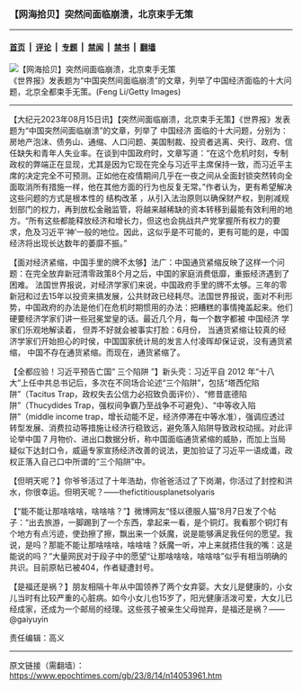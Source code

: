 ### 【网海拾贝】突然间面临崩溃，北京束手无策

---

#### [首页](../../../..?n14053961) &nbsp;|&nbsp; [评论](../../../../../epoch-comment?n14053961) &nbsp;|&nbsp; [专题](../../../../../epoch-special?n14053961) &nbsp;|&nbsp; [禁闻](../../../../../epoch-news?n14053961) &nbsp;|&nbsp; [禁书](../../../../../books?n14053961) &nbsp;|&nbsp; [翻墙](https://github.com/gfw-breaker/nogfw/blob/master/README.md?n14053961)


<div><img alt="【网海拾贝】突然间面临崩溃，北京束手无策" class="attachment-djy_600_400 size-djy_600_400 wp-post-image" src="https://i.epochtimes.com/assets/uploads/2021/10/id13282009-GettyImages-155696901@1200x1200-600x400.jpg"/>
<div class="caption">
 《世界报》发表题为“中国突然间面临崩溃”的文章，列举了中国经济面临的十大问题，北京全都束手无策。(Feng Li/Getty Images)
</div></div><hr/><div class="post_content" id="artbody" itemprop="articleBody">
 <!-- article content begin -->
 <p>
  【大纪元2023年08月15日讯】【突然间面临崩溃，北京束手无策】《世界报》发表题为“中国突然间面临崩溃”的文章，列举了
  <ok href="https://www.epochtimes.com/gb/tag/%E4%B8%AD%E5%9B%BD%E7%BB%8F%E6%B5%8E.html">
   中国经济
  </ok>
  面临的十大问题，分别为：房地产泡沫、债务山、通缩、人口问题、美国制裁、投资者逃离、央行、政府、信任缺失和青年人失业率。在谈到中国政府时，文章写道：“在这个危机时刻，专制政权的弊端正在显现，尤其是因为它现在完全与习近平主席保持一致，而习近平主席的决定完全不可预测。正如他在疫情期间几乎在一夜之间从全面封锁突然转向全面取消所有措施一样，他在其他方面的行为也反复无常。”作者认为，更有希望解决这些问题的方式是根本性的
  <ok href="https://www.epochtimes.com/gb/tag/%E7%BB%93%E6%9E%84%E6%94%B9%E9%9D%A9.html">
   结构改革
  </ok>
  ，从引入法治原则以确保财产权，到削减规划部门的权力，再到放松金融监管，将越来越稀缺的资本转移到最能有效利用的地方。“所有这些都能释放经济和增长力，但这也会挑战共产党掌握所有权力的要求，危及习近平‘神’一般的地位。因此，这似乎是不可能的，更有可能的是，中国经济将出现长达数年的萎靡不振。”
 </p>
 <p>
  【面对经济紧缩，中国手里的牌不太够】法广：中国通货紧缩反映了这样一个问题：在完全放弃新冠清零政策8个月之后，中国的家庭消费低靡，重振经济遇到了困难。 法国世界报说，对经济学家们来说，中国政府手里的牌不太够。三年的零新冠和过去15年以投资来搞发展，公共财政已经耗尽。法国世界报说，面对不利形势，中国政府的办法是他们在危机时期惯用的办法：把糟糕的事情掩盖起来。他们硬要经济学家们讲一些冠冕堂皇的话。最近几个月，每一个数字都被
  <ok href="https://www.epochtimes.com/gb/tag/%E4%B8%AD%E5%9B%BD%E7%BB%8F%E6%B5%8E.html">
   中国经济
  </ok>
  学家们乐观地解读着， 但弄不好就会被事实打脸：6月份， 当通货紧缩让较真的经济学家们开始担心的时侯，中国国家统计局的发言人付凌晖却保证说，没有通货紧缩， 中国不存在通货紧缩。而现在，通货紧缩了。
 </p>
 <p>
  【全都应验！习近平预告亡国“
  <ok href="https://www.epochtimes.com/gb/tag/%E4%B8%89%E4%B8%AA%E9%99%B7%E9%98%B1.html">
   三个陷阱
  </ok>
  ”】新头壳：习近平自 2012 年“十八大”上任中共总书记后，多次在不同场合论述“三个陷阱”，包括“塔西佗陷阱”（Tacitus Trap，政权失去公信力必招致负面评价）、“修昔底德陷阱”（Thucydides Trap，强权间争霸乃至战争不可避免）、“中等收入陷阱”（middle income trap，增长动能不足，经济停滞在中等水准），强调应透过转型发展、消费拉动等措施让经济行稳致远，避免落入陷阱导致政权动摇。对此评论举中国 7 月物价、进出口数据分析，称中国面临通货紧缩的威胁，而加上当局疑似下达封口令，威逼专家宣扬经济改善的说法，更加验证了习近平一语成谶，政权正落入自己口中所谓的“三个陷阱”中。
 </p>
 <p>
  【但明天呢？】你爷爷活过了十年浩劫，你爸爸活过了下岗潮，你活过了封控和洪水，你很幸运。但明天呢？——thefictitiousplanetsolyaris
 </p>
 <p>
  【“能不能让那啥啥啥，啥啥啥？”】微博网友“怪以德服人猫”8月7日发了个帖子：“出去旅游，一脚踢到了一个东西，拿起来一看，是个铜灯。我看那个铜灯有个地方有点污迹，使劲擦了擦，飘出来一个妖魔，说是能够满足我任何的愿望。我说，是吗？那能不能让那啥啥啥，啥啥啥？妖魔一听，冲上来就捂住我的嘴：这是能说的吗？”大量网民对于段子中的愿望“让那啥啥啥，啥啥啥”似乎有相当明确的共识。目前原帖已被404，作者疑遭封号。
 </p>
 <p>
  【是福还是祸？】朋友相隔十年从中国领养了两个女弃婴。大女儿是健康的，小女儿当时有比较严重的心脏病。如今小女儿也15岁了，阳光健康活泼可爱，大女儿已经成家，还成为一个邮局的经理。这些孩子被亲生父母抛弃，是福还是祸？——@gaiyuyin
 </p>
 <p>
  责任编辑：高义
 </p>
 <!-- article content end -->
 <div id="below_article_ad">
 </div>
</div>


---

原文链接（需翻墙）：https://www.epochtimes.com/gb/23/8/14/n14053961.htm